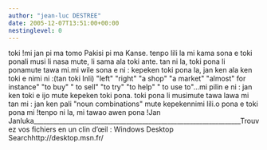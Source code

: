 ```yaml
---
author: "jean-luc DESTREE"
date: 2005-12-07T13:51:00+00:00
nestinglevel: 0
---
```

toki !mi jan pi ma tomo Pakisi pi ma Kanse. tenpo lili la mi kama sona e toki ponali musi li nasa mute, li sama ala toki ante. tan ni la, toki pona li ponamute tawa mi.mi wile sona e ni : kepeken toki pona la, jan ken ala ken toki e nimi ni :(tan toki Inli) "left" "right" "a shop" "a market" "almost" for instance" "to buy" " to sell" "to try" "to help" " to use to"...mi pilin e ni : jan ken toki e ijo mute kepeken toki pona. toki pona li musimute tawa lawa mi tan mi : jan ken pali "noun combinations" mute kepekennimi lili.o pona e toki pona mi !tenpo ni la, mi tawao awen pona !Jan Janluka\_\_\_\_\_\_\_\_\_\_\_\_\_\_\_\_\_\_\_\_\_\_\_\_\_\_\_\_\_\_\_\_\_\_\_\_\_\_\_\_\_\_\_\_\_\_\_\_\_\_\_\_\_\_\_\_\_\_\_\_\_\_\_\_\_Trouvez vos fichiers en un clin d’œil : Windows Desktop Searchhttp://desktop.msn.fr/
